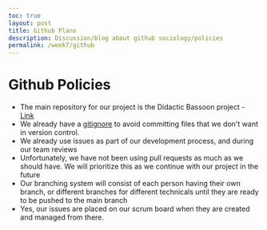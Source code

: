 ```yaml
---
toc: true
layout: post
title: Github Plans
description: Discussion/blog about github sociology/policies
permalink: /week7/github
---
```


# Github Policies
- The main repository for our project is the Didactic Bassoon project - [Link](https://github.com/NinjaBreadLord/didactic-bassoon)
- We already have a [gitignore](https://github.com/NinjaBreadLord/didactic-bassoon/blob/master/.gitignore) to avoid committing files that we don't want in version control.
- We already use issues as part of our development process, and during our team reviews
- Unfortunately, we have not been using pull requests as much as we should have. We will prioritize this as we continue with our project in the future
- Our branching system will consist of each person having their own branch, or different branches for different technicals until they are ready to be pushed to the main branch
- Yes, our issues are placed on our scrum board when they are created and managed from there.